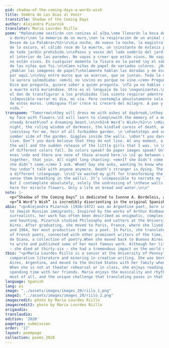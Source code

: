 ```yaml
---
pid: shadow-of-the-coming-days-a-words-wish
title: Sombra de Los Dias al Venir
transtitle: Shadow of the Coming Days
author: Alejandra Pizarnik
translator: Maria Lourdes Riillo
poem: "Mañana\nme vestirán con cenizas al alba,\nme llenarán la boca de flores.\nAprenderé
  a dormir\nen la memoria de un muro,\nen la respiración de un animal que sueña.\n\n<h2>El
  Deseo de La Palabra</h2>\n\nLa noche, de nuevo la noche, la magistral sapiencia
  de lo oscuro, el cálido roce de la muerte, un \ninstante de éxtasis para mí, heredera
  de todo jardín prohibido.\n\nPasos y voces del lado sombrío del jardín. Risas en
  el interior de las paredes. No vayas a creer que están vivos. No vayas a creer \nque
  no están vivos. En cualquier momento la fisura en la pared \ny el súbito desbandarse
  de las niñas que fui.\n\nCaen niñas de papel de variados colores. ¿Hablan los colores?
  ¿Hablan las imágenes de papel?\nSolamente hablan las doradas y de ésas no hay ninguna
  por aquí.\n\nVoy entre muros que se acercan, que se juntan. Toda la noche hasta
  la aurora salmodiaba: <em>Si no \nvino es porque no vino.</em> Pregunto. ¿A quién?
  Dice que pregunta, quiere saber a quién pregunta. \nTú ya no hablas con nadie. Extranjera
  a muerte está muriéndose. Otro es el lenguaje de los \nagonizantes.\n\nHe malgastado
  el don de transfigurar a los prohibidos (los siento respirar adentro de las paredes).
  \nImposible narrar mi día, mi vía. Pero contempla absolutamente sola la desnudes
  de estos muros. \nNinguna flor crece ni crecerá del milagro. A pan y agua toda la
  vida."
transpoem: "Tomorrow\nthey will dress me with ashes at daybreak,\nthey will stuff
  my face with flowers.\nI will learn to sleep\nwith the memory of a mural,\nin the
  steady breath\nof a dreaming beast.\n\n<h2>A Word’s Wish</h2>\n \nNight, again the
  night, the ruling wisdom of darkness, the kindled caress of death, an instant of
  \necstasy for me, heir of all forbidden garden. \n \nFootsteps and voices from the
  somber side of the garden. Giggles inside the walls. \nDon’t you dare believe they
  live. Don’t you dare believe that they do not live. At any moment, a \nfissure in
  the wall and the sudden release of the little girls that I was. \n \nPaper girls
  of different colors fall. Do colors speak? Do paper images speak? Only the gold
  ones \ndo and there are none of those around here.\n \nI go between walls that come
  together, that join. All night long chanting: <em>If she didn’t come it’s \nbecause
  she didn’t come.</em> I ask. Whom? Say she asks, wanting to know who she’s asking.
  You \ndon’t talk with anyone anymore. Death’s stranger is dying. The dying speak
  a different \nlanguage. \n\nI’ve wasted my gift for transforming the forbidden (I
  sense them breathing in the walls). It’s \nimpossible to narrate my life, my way.
  But I contemplate absolutely, solely the undressing of \nthese walls. No future
  here for miracle flowers. Only a life on bread and water.\n\n"
note: |-
  <p>“Shadow of the Coming Days” is dedicated to Ivonne A. Bordelois, an Argentine poet, essayist, and friend of Pizarnik. The two frequently exchanged correspondence. The poem reflects not a resignation, but an acceptance of the transfiguration of the body and mind, a reflection of days to come. To translate this poem, I began with a literal translation, then meditated on specific words. The word at the end of the first line, <em>alba</em>, means “sunrise” or “dawn.” I translated it as “daybreak,” however, because “daybreak” reminds me of the Spanish word <em>parto</em>, which means both “break” and “labor (birth).” I enjoyed the juxtaposition “daybreak” contributes to in “They will dress me with ashes at daybreak.” Also, instead using the literal translation of <em>muro</em>, which is “wall,” I settled on “mural.” I think that a memory of a mural is still a wall, but a wall with a vivid painting on it is potentially a haunting memory. I had trouble with the second-to-last line specifically because I wanted to preserve its stops and silences. Its literal translation is “in the respiration.” I preserved the “in,” and changed “respiration” to “steady breath.” As for the last line, “beast” is more mystical and threatening than “animal,” which I thought would mesh better with the word “dreaming” and the dreamlike quality of the poem.</p>
  <p>“A Word’s Wish” is incredibly disorienting in the original Spanish, and unlike anything I have ever read. As with “Shadow of Days to Come,” I wanted to preserve the unsettling feeling in the English translation. Pizarnik wrote many poems about the night. She often stayed up late, writing endlessly. This poem is a journey back into the night, where she contemplates who she was as a little girl and whether that girl ever even existed. The second and fourth stanzas were the most challenging for me to translate. The Spanish is not grammatically correct in the second stanza of the original poem, so it was difficult to translate while preserving the uniqueness of the original. Further, the last line of the second stanza is particularly interesting because it is not a straightforward sentence. A literal translation is “at any moment, the fissure in the wall and the sudden undoing of the girls I was.” In order to retain the broken and unclear nature of the sentence, I kept the first half of the sentence and left “girls” plural. Regarding the fourth stanza, it is not gendered in the original poem, but as I was translating, I began to use “she” and it resonated with me. It seems to me that the narrator in the fourth stanza yearns for the little girl that she once was. The little girl is long gone, but her imprint remains. She is so distant, in fact, that she even speaks a different language. Finally, I spent some time on the last sentence because it didn’t have a verb. Literally, the line translates as “to bread and water all life.” I think that at the end, the narrator accepts there will be no miracle, and that she must continue to live satisfied by the simple things, such as bread and water. It’s not defeat, but an acceptance of reality.</p>
abio: "<p>Alejandra Pizarnik (1936–1972) was an Argentine poet, born in Buenos Aires
  to Jewish Russian immigrants. Inspired by the works of Arthur Rimbaud and other
  surrealists, her work has often been described as enigmatic, complex, intimate,
  and haunting. Pizarnik studied Philosophy and Letters at the University of Buenos
  Aires. After graduating, she moved to Paris, France, where she lived between 1960
  and 1964, her most productive time as a poet. In Paris, she translated the works
  of French poets, connected with other prominent writers of the time, and wrote Arbol
  de Diana, a collection of poetry.When she moved back to Buenos Aires, she continued
  to write and published some of her most famous work. Although her life was cut short
  — she died at thirty-six — she had a tremendous impact on the world of modern poetry.</p>"
tbio: "<p>Maria Lourdes Riillo is a senior at the University of Pennsylvania studying
  comparative literature and minoring in creative writing. She was born in Buenos
  Aires, Argentina, and moved to the United States with her family when she was six.
  When she is not at theater rehearsal or in class, she enjoys reading, baking, and
  spending time with her friends. Maria enjoys the musicality and rhythm of poetry
  most of all, and the unique challenge that translating poses in that regard.</p>"
language: Spanish
lang: es
image: "../assets/images/images_20/riilo_1.png"
image2: "../assets/images/images_20/riilo_2.png"
imagecredit: photo by Maria Lourdes Riillo
imagecredit2: photo by Maria Lourdes Riillo
origaudio: 
translaudio: 
edition: '2020'
pagetype: submission
order: '17'
layout: poempage
collection: poems_2020
---
```

